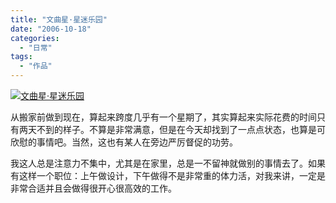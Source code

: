 ```yaml
---
title: "文曲星·星迷乐园"
date: "2006-10-18"
categories: 
  - "日常"
tags: 
  - "作品"
---
```


[![文曲星·星迷乐园](images/wqx-thumb.png)](http://kaero.files.wordpress.com/2006/10/wqx-thumb1.pngwp-content/uploads/2008/04/wqx.png)

从搬家前做到现在，算起来跨度几乎有一个星期了，其实算起来实际花费的时间只有两天不到的样子。不算是非常满意，但是在今天却找到了一点点状态，也算是可欣慰的事情吧。当然，这也有某人在旁边严厉督促的功劳。

我这人总是注意力不集中，尤其是在家里，总是一不留神就做别的事情去了。如果有这样一个职位：上午做设计，下午做得不是非常重的体力活，对我来讲，一定是非常合适并且会做得很开心很高效的工作。
